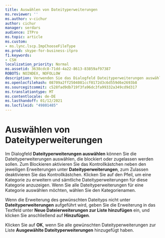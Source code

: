 ```yaml
---
title: Auswählen von Dateityperweiterungen
ms.reviewer: ''
ms.author: v-cichur
author: cichur
manager: serdars
audience: ITPro
ms.topic: article
ms.custom:
- ms.lync.lscp.ImpChooseFileType
ms.prod: skype-for-business-itpro
f1.keywords:
- CSH
localization_priority: Normal
ms.assetid: 3638cdc8-71dd-4a22-8613-83859af97387
ROBOTS: NOINDEX, NOFOLLOW
description: Verwenden Sie das Dialogfeld Dateityperweiterungen auswählen, um die Dateityperweiterungen auszuwählen, die Sie blockieren oder zulassen möchten, indem Sie die Kontrollkästchen neben den Erweiterungen unter Dateityperweiterungen aktivieren (blockieren) oder löschen (um dies zu erlauben). Klicken Sie auf den Pfeil, um eine Kategorie zu erweitern und alle Dateityperweiterungen für diese Kategorie anzeigen. Wenn Sie alle Dateityperweiterungen für eine Kategorie auswählen möchten, wählen Sie den Kategorienamen aus.
ms.openlocfilehash: 08709a2ff2504081ccf0172d3c6d559d6e2693b8
ms.sourcegitcommit: c528fad9db719f3fa96dc3fa99332a349cd9d317
ms.translationtype: MT
ms.contentlocale: de-DE
ms.lasthandoff: 01/12/2021
ms.locfileid: "49801485"
---
```

# <a name="select-file-type-extensions"></a>Auswählen von Dateityperweiterungen
 
Im Dialogfeld **Dateityperweiterungen auswählen** können Sie die Dateityperweiterungen auswählen, die blockiert oder zugelassen werden sollen. Zum Blockieren aktivieren Sie das Kontrollkästchen neben den jeweiligen Erweiterungen unter **Dateityperweiterungen**, zum Zulassen deaktivieren Sie das Kontrollkästchen. Klicken Sie auf den Pfeil, um eine Kategorie zu erweitern und sämtliche Dateityperweiterungen für diese Kategorie anzuzeigen. Wenn Sie alle Dateityperweiterungen für eine Kategorie auswählen möchten, wählen Sie den Kategorienamen. 
  
Wenn die Erweiterung des gewünschten Dateityps nicht unter **Dateityperweiterungen** aufgeführt wird, geben Sie die Erweiterung in das Textfeld unter **Neue Dateierweiterungen zur Liste hinzufügen** ein, und klicken Sie anschließend auf **Hinzufügen**. 
  
Klicken Sie auf **OK**, wenn Sie alle gewünschten Dateityperweiterungen zur Liste **Ausgewählte Dateityperweiterungen** hinzugefügt haben.
  
 
  

